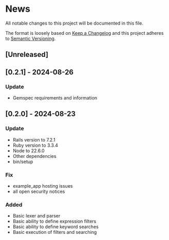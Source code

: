 # News

All notable changes to this project will be documented in this file.

The format is loosely based on [Keep a Changelog] and this project adheres to
[Semantic Versioning].

  [Keep a Changelog]: http://keepachangelog.com/
  [Semantic Versioning]: http://semver.org/

## [Unreleased]

## [0.2.1] - 2024-08-26
### Update
- Gemspec requirements and information

## [0.2.0] - 2024-08-23
### Update
- Rails version to 7.2.1
- Ruby version to 3.3.4
- Node to 22.6.0
- Other dependencies
- bin/setup

### Fix
- example_app hosting issues
- all open security notices

### Added

- Basic lexer and parser
- Basic ability to define expression filters
- Basic ability to define keyword searches
- Basic execution of filters and searching
